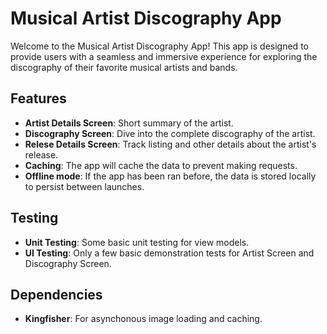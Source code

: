 # Musical Artist Discography App

Welcome to the Musical Artist Discography App! This app is designed to provide users with a seamless and immersive experience for exploring the discography of their favorite musical artists and bands.

## Features

- **Artist Details Screen**: Short summary of the artist.
- **Discography Screen**: Dive into the complete discography of the artist.
- **Relese Details Screen**: Track listing and other details about the artist's release.
- **Caching**: The app will cache the data to prevent making requests.
- **Offline mode**: If the app has been ran before, the data is stored locally to persist between launches.

## Testing

- **Unit Testing**: Some basic unit testing for view models.
- **UI Testing**: Only a few basic demonstration tests for Artist Screen and Discography Screen.


## Dependencies

- **Kingfisher**: For asynchonous image loading and caching.
